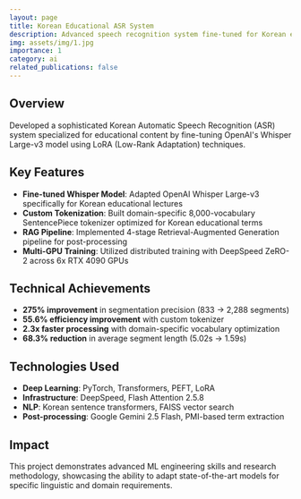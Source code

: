```yaml
---
layout: page
title: Korean Educational ASR System
description: Advanced speech recognition system fine-tuned for Korean educational content using Whisper Large-v3 with LoRA
img: assets/img/1.jpg
importance: 1
category: ai
related_publications: false
---
```


## Overview

Developed a sophisticated Korean Automatic Speech Recognition (ASR) system specialized for educational content by fine-tuning OpenAI's Whisper Large-v3 model using LoRA (Low-Rank Adaptation) techniques.

## Key Features

- **Fine-tuned Whisper Model**: Adapted OpenAI Whisper Large-v3 specifically for Korean educational lectures
- **Custom Tokenization**: Built domain-specific 8,000-vocabulary SentencePiece tokenizer optimized for Korean educational terms
- **RAG Pipeline**: Implemented 4-stage Retrieval-Augmented Generation pipeline for post-processing
- **Multi-GPU Training**: Utilized distributed training with DeepSpeed ZeRO-2 across 6x RTX 4090 GPUs

## Technical Achievements

- **275% improvement** in segmentation precision (833 → 2,288 segments)
- **55.6% efficiency improvement** with custom tokenizer
- **2.3x faster processing** with domain-specific vocabulary optimization
- **68.3% reduction** in average segment length (5.02s → 1.59s)

## Technologies Used

- **Deep Learning**: PyTorch, Transformers, PEFT, LoRA
- **Infrastructure**: DeepSpeed, Flash Attention 2.5.8
- **NLP**: Korean sentence transformers, FAISS vector search
- **Post-processing**: Google Gemini 2.5 Flash, PMI-based term extraction

## Impact

This project demonstrates advanced ML engineering skills and research methodology, showcasing the ability to adapt state-of-the-art models for specific linguistic and domain requirements.